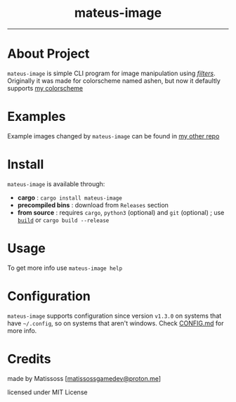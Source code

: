 <div align=center>
    <h1>mateus-image</h1>
</div>

---

# About Project

`mateus-image` is simple CLI program for image manipulation using [*filters*](src/filters). 
Originally it was made for colorscheme named ashen, but now it defaultly supports [my colorscheme](https://github.com/Matissoss/colorscheme)

# Examples

Example images changed by `mateus-image` can be found in [my other repo](https://github.com/Matissoss/mateus-wallpaper)

# Install

`mateus-image` is available through:
- **cargo** : `cargo install mateus-image`
- **precompiled bins** : download from `Releases` section
- **from source** : requires `cargo`, `python3` (optional) and `git` (optional) ; use [`build`](build.py) or `cargo build --release`

# Usage

To get more info use `mateus-image help`

# Configuration

`mateus-image` supports configuration since version `v1.3.0` on systems that have `~/.config`, so on systems that aren't windows. Check [CONFIG.md](CONFIG.md) for more info.

# Credits

made by Matissoss [matissossgamedev@proton.me]

licensed under MIT License
